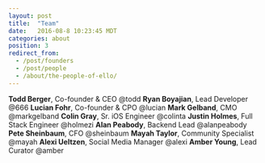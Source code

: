 ```yaml
---
layout: post
title:  "Team"
date:   2016-08-8 10:23:45 MDT
categories: about
position: 3
redirect_from:
  - /post/founders
  - /post/people
  - /about/the-people-of-ello/
---
```


**Todd Berger**, Co-founder & CEO @todd
**Ryan Boyajian**, Lead Developer @666
**Lucian Fohr**, Co-founder & CPO @lucian
**Mark Gelband**, CMO @markgelband
**Colin Gray**, Sr. iOS Engineer @colinta
**Justin Holmes**, Full Stack Engineer @holmezi
**Alan Peabody**, Backend Lead @alanpeabody
**Pete Sheinbaum**, CFO @sheinbaum
**Mayah Taylor**, Community Specialist @mayah
**Alexi Ueltzen**, Social Media Manager @alexi
**Amber Young**, Lead Curator @amber
